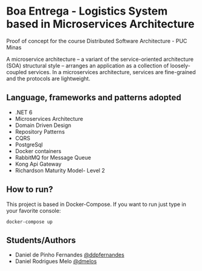 # Boa Entrega - Logistics System based in Microservices Architecture
Proof of concept for the course Distributed Software Architecture - PUC Minas

A microservice architecture – a variant of the service-oriented architecture (SOA) structural style – arranges an application as a collection of loosely-coupled services. In a microservices architecture, services are fine-grained and the protocols are lightweight.

## Language, frameworks and patterns adopted
- .NET 6
- Microservices Architecture
- Domain Driven Design
- Repository Patterns
- CQRS
- PostgreSql
- Docker containers
- RabbitMQ for Message Queue
- Kong Api Gateway
- Richardson Maturity Model- Level 2

## How to run?
This project is based in Docker-Compose. If you want to run just type in your favorite console:

```
docker-compose up
```

## Students/Authors
- Daniel de Pinho Fernandes [@ddpfernandes](https://www.linkedin.com/in/ddpfernandes)
- Daniel Rodrigues Melo [@dmelos](https://www.linkedin.com/in/dmelos)
